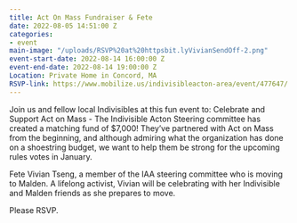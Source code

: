 ```yaml
---
title: Act On Mass Fundraiser & Fete
date: 2022-08-05 14:51:00 Z
categories:
- event
main-image: "/uploads/RSVP%20at%20httpsbit.lyVivianSendOff-2.png"
event-start-date: 2022-08-14 16:00:00 Z
event-end-date: 2022-08-14 19:00:00 Z
Location: Private Home in Concord, MA
RSVP-link: https://www.mobilize.us/indivisibleacton-area/event/477647/
---
```


Join us and fellow local Indivisibles at this fun event to:
Celebrate and Support Act on Mass - The Indivisible Acton Steering committee has created a matching fund of $7,000! They’ve partnered with Act on Mass from the beginning, and although admiring what the organization has done on a shoestring budget, we want to help them be strong for the upcoming rules votes in January. 

Fete Vivian Tseng, a member of the IAA steering committee who is moving to Malden. A lifelong activist, Vivian will be celebrating with her Indivisible and Malden friends as she prepares to move.

Please RSVP.
